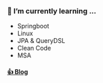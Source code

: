 ### 🌱 I’m currently learning ...
<!-- - Spring boot Framework
- Python Algorithms & Data Structure
- Spring Security 
- JSP / SERVLET 
- React -->
- Springboot <!-- Spring MVC-->
- Linux
- JPA & QueryDSL
- Clean Code
- MSA

<!-- #### [😎 About Me](https://www.notion.so/cms02/CHU-MIN-SEOK-c4b2d13156f34b21b5ac4ccb8cbf0077) -->
#### [👍 Blog](https://cms02.tistory.com/)
<!--
**cms02/cms02** is a ✨ _special_ ✨ repository because its `README.md` (this file) appears on your GitHub profile.

Here are some ideas to get you started:

- 🔭 I’m currently working on ...
- 🌱 I’m currently learning ...
- 👯 I’m looking to collaborate on ...
- 🤔 I’m looking for help with ...
- 💬 Ask me about ...
- 📫 How to reach me: ...
- 😄 Pronouns: ...
- ⚡ Fun fact: ...
-->
